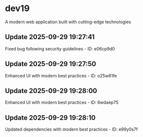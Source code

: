# dev19
A modern web application built with cutting-edge technologies

## Update 2025-09-29 19:27:41
Fixed bug following security guidelines - ID: e06cp9d0


## Update 2025-09-29 19:27:50
Enhanced UI with modern best practices - ID: o25w61fe


## Update 2025-09-29 19:28:00
Enhanced UI with modern best practices - ID: 6wdaep75


## Update 2025-09-29 19:28:10
Updated dependencies with modern best practices - ID: e99y0s7f

